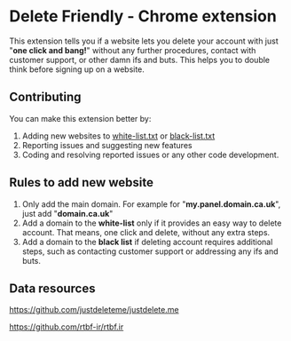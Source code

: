 # Delete Friendly - Chrome extension
This extension tells you if a website lets you delete your account with just "**one click and bang!**" without any further procedures, contact with customer support, or other damn ifs and buts. This helps you to double think before signing up on a website.

## Contributing
You can make this extension better by:
1. Adding new websites to [white-list.txt](white-list.txt) or [black-list.txt](black-list.txt)
2. Reporting issues and suggesting new features
3. Coding and resolving reported issues or any other code development.

## Rules to add new website

1. Only add the main domain. For example for "**my.panel.domain.ca.uk**", just add "**domain.ca.uk**"
2. Add a domain to the **white-list** only if it provides an easy way to delete account. That means, one click and delete, without any extra steps.
3. Add a domain to the **black list** if deleting account requires additional steps, such as contacting customer support or addressing any ifs and buts.

## Data resources
https://github.com/justdeleteme/justdelete.me

https://github.com/rtbf-ir/rtbf.ir
